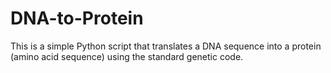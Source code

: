 # DNA-to-Protein
This is a simple Python script that translates a DNA sequence into a protein (amino acid sequence) using the standard genetic code. 
